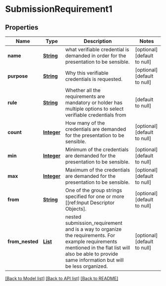 # SubmissionRequirement1
## Properties

Name | Type | Description | Notes
------------ | ------------- | ------------- | -------------
**name** | [**String**](string.md) | what verifiable credential is demanded in order for the presentation to be sensible. | [optional] [default to null]
**purpose** | [**String**](string.md) | Why this verifiable credentials is requested. | [optional] [default to null]
**rule** | [**String**](string.md) | Whether all the requirements are mandatory or holder has multiple options to select verifiable credentials from | [default to null]
**count** | [**Integer**](integer.md) | How many of the credentials are demanded for the presentation to be sensible. | [optional] [default to null]
**min** | [**Integer**](integer.md) | Minimum of the credentials are demanded for the presentation to be sensible. | [optional] [default to null]
**max** | [**Integer**](integer.md) | Maximum of the credentials are demanded for the presentation to be sensible. | [optional] [default to null]
**from** | [**String**](string.md) | One of the group strings specified for one or more [[ref:Input Descriptor Objects]. | [optional] [default to null]
**from\_nested** | [**List**](Submission_Requirement.md) | nested submission_requirement and is a way to organize the requirements. For example requirements mentioned in the flat list will also be able to provide same information but will be less organized. | [optional] [default to null]

[[Back to Model list]](../interface_specification_of_pe_openapi_spec_component.md#documentation-for-models) [[Back to API list]](../interface_specification_of_pe_openapi_spec_component.md#documentation-for-api-endpoints) [[Back to README]](../interface_specification_of_pe_openapi_spec_component.md)

